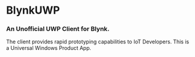 # BlynkUWP
### An Unofficial UWP Client for Blynk.

The client provides rapid prototyping capabilities to IoT Developers. This is a Universal Windows Product App.
